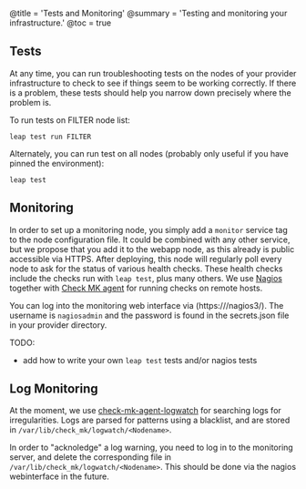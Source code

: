 @title = 'Tests and Monitoring'
@summary = 'Testing and monitoring your infrastructure.'
@toc = true

## Tests

At any time, you can run troubleshooting tests on the nodes of your provider infrastructure to check to see if things seem to be working correctly. If there is a problem, these tests should help you narrow down precisely where the problem is.

To run tests on FILTER node list:

    leap test run FILTER

Alternately, you can run test on all nodes (probably only useful if you have pinned the environment):

    leap test

## Monitoring

In order to set up a monitoring node, you simply add a `monitor` service tag to the node configuration file. It could be combined with any other service, but we propose that you add it to the webapp node, as this already is public accessible via HTTPS.
After deploying, this node will regularly poll every node to ask for the status of various health checks. These health checks include the checks run with `leap test`, plus many others. 
We use [Nagios](http://www.nagios.org/) together with [Check MK agent](https://en.wikipedia.org/wiki/Check_MK) for running checks on remote hosts.

You can log into the monitoring web interface via (https://<MONITORNODE>/nagios3/). The username is `nagiosadmin` and the password is found in the secrets.json file in your provider directory.

TODO:

* add how to write your own `leap test` tests and/or nagios tests

Log Monitoring
--------------

At the moment, we use [check-mk-agent-logwatch](https://mathias-kettner.de/checkmk_check_logwatch.html) for searching logs for irregularities.
Logs are parsed for patterns using a blacklist, and are stored in `/var/lib/check_mk/logwatch/<Nodename>`.

In order to "acknoledge" a log warning, you need to log in to the monitoring server, and delete the corresponding file in `/var/lib/check_mk/logwatch/<Nodename>`. This should be done via the nagios webinterface in the future.

